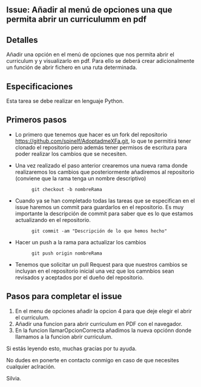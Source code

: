 ## Issue:  Añadir al menú de opciones una que permita abrir un curriculumm en pdf

## Detalles

  Añadir una opción en el menú de opciones que nos permita abrir el curriculum y y visualizarlo en pdf. Para ello se deberá crear adicionalmente un función de abrir fichero en una ruta      determinada. 

## Especificaciones

Esta tarea se debe realizar en lenguaje Python.

## Primeros pasos

  - Lo primero que tenemos que hacer es un fork del repositorio https://github.com/spinelf/AdoptadmeXFa.git, lo que te permitirá tener clonado el repositorio pero además tener permisos de
  escritura para poder realizar los cambios que se necesiten. 

  - Una vez realizado el paso anterior crearemos una nueva rama donde realizaremos los cambios que posteriormente añadiremos al repositorio (conviene que la rama tenga un nombre 
  descriptivo)
              
              git checkout -b nombreRama

  - Cuando ya se han completado todas las tareas que se especifican en el issue haremos un commit para guardarlos en el repositorio. Es muy importante la descripción de commit para saber      que es lo que estamos actualizando en el repositorio.  
              
              git commit -am "Descripción de lo que hemos hecho"

  - Hacer un push a la rama para actualizar los cambios

              git push origin nombreRama

  - Tenemos que solicitar un pull Request para que nuestros cambios se incluyan en el repositorio inicial una vez que los camnbios sean revisados y aceptados por el dueño del repositorio.

  ## Pasos para completar el issue

  1.  En el menu de opciones añadir la opcion 4 para que deje elegir el abrir el curriculum.
  2.  Añadir una funcion para abrir curriculum en PDF con el navegador.
  3.  En la funcion llamarOpcionCorrecta añadimos la nueva opciónn donde llamamos a la funcion abrir curriculum.

Si estás leyendo esto, muchas gracias por tu ayuda.

No dudes en ponerte en contacto conmigo en caso de que necesites cualquier aclración.

Silvia.




